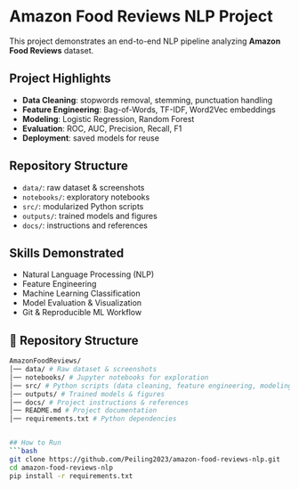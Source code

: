 # Amazon Food Reviews NLP Project

This project demonstrates an end-to-end NLP pipeline analyzing **Amazon Food Reviews** dataset.

## Project Highlights
- **Data Cleaning**: stopwords removal, stemming, punctuation handling
- **Feature Engineering**: Bag-of-Words, TF-IDF, Word2Vec embeddings
- **Modeling**: Logistic Regression, Random Forest
- **Evaluation**: ROC, AUC, Precision, Recall, F1
- **Deployment**: saved models for reuse

## Repository Structure
- `data/`: raw dataset & screenshots
- `notebooks/`: exploratory notebooks
- `src/`: modularized Python scripts
- `outputs/`: trained models and figures
- `docs/`: instructions and references

## Skills Demonstrated
- Natural Language Processing (NLP)
- Feature Engineering
- Machine Learning Classification
- Model Evaluation & Visualization
- Git & Reproducible ML Workflow

## 📂 Repository Structure
```bash
AmazonFoodReviews/
│── data/ # Raw dataset & screenshots
│── notebooks/ # Jupyter notebooks for exploration
│── src/ # Python scripts (data cleaning, feature engineering, modeling)
│── outputs/ # Trained models & figures
│── docs/ # Project instructions & references
│── README.md # Project documentation
│── requirements.txt # Python dependencies


## How to Run
```bash
git clone https://github.com/Peiling2023/amazon-food-reviews-nlp.git
cd amazon-food-reviews-nlp
pip install -r requirements.txt
